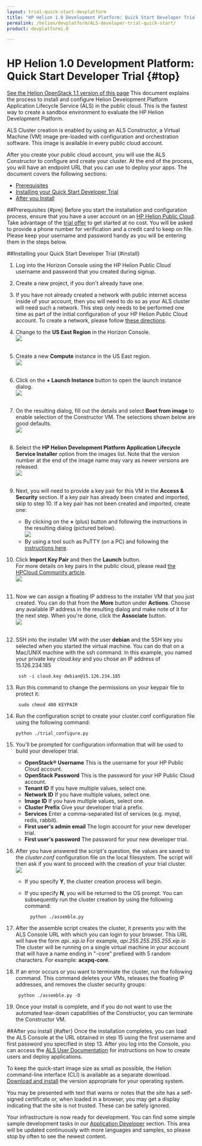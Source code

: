 ```yaml
---
layout: trial-quick-start-devplatform
title: "HP Helion 1.0 Development Platform: Quick Start Developer Trial"
permalink: /helion/devplatform/ALS-developer-trial-quick-start/
product: devplatform1.0

---
```

<!--PUBLISHED-->

# HP Helion 1.0 Development Platform: Quick Start Developer Trial {#top}
[See the Helion OpenStack 1.1 version of this page](/helion/devplatform/1.1/ALS-developer-trial-quick-start/)
This document explains the process to install and configure Helion Development Platform Application Lifecycle Service (ALS) in the public cloud. This is the fastest way to create a sandbox environment to evaluate the HP Helion Development Platform.

ALS Cluster creation is enabled by using an ALS Constructor, a Virtual Machine (VM) image pre-loaded with configuration and orchestration software.  This image is available in every public cloud account.

After you create your public cloud account, you will use the ALS Constructor to configure and create your cluster.  At the end of the process, you will have an endpoint URL that you can use to deploy your apps.
The document covers the following sections:

- [Prerequisites](#pre)
- [Installing your Quick Start Developer Trial](#install)
- [After you Install](#after)

##Prerequisites {#pre}
Before you start the installation and configuration process, ensure that you have a user account on an <a href="https://horizon.hpcloud.com/register" target="_blank">HP Helion Public Cloud</a>. Take advantage of the <a href="http://www.hpcloud.com/cloud-credit" target="_blank">trial offer</a> to get started at no cost. You will be asked to provide a phone number for verification and a credit card to keep on file. Please keep your username and password handy as you will be entering them in the steps below.

##Installing your Quick Start Developer Trial {#install}
1. Log into the Horizon Console using the HP Helion Public Cloud username and password that you created during signup.
2. Create a new project, if you don't already have one.
3. If you have not already created a network with public internet access inside of your account, then you will need to do so as your ALS cluster will need such a network. This step only needs to be performed one time as part of the initial configuration of your HP Helion Public Cloud account.  To create a network, please follow [these directions](https://community.hpcloud.com/article/how-create-or-delete-network#create).
4. Change to the **US East Region** in the Horizon Console. <br><img src="media/quickstartA.png"/><br><br>

 
5. Create a new **Compute** instance in the US East region.<br><img src="media/quickstartB.png"/><br><br>
6. Click on the  **+ Launch Instance** button to open the launch instance dialog.<br><img src="media/quickstartC.png"/><br><br>

7. On the resulting dialog, fill out the details and select **Boot from image** to enable selection of the Constructor VM.  The selections shown below are good defaults.<br><img src="media/quickstartD.png"/><br><br>
 
8. Select the **HP Helion Development Platform Application Lifecycle Service Installer** option from the images list. Note that the version number at the end of the image name may vary as newer versions are released.<br><img src="media/quickstartE.png"/><br><br>

9. Next, you will need to provide a key pair for this VM in the **Access & Security** section. If a key pair has already been created and imported, skip to step 10. If a key pair has not been created and imported, create one:
	- By clicking on the **+** (plus) button and following the instructions in the resulting dialog (pictured below).<br><img src="media/quickstartF.png"/>
	- By using a tool such as PuTTY (on a PC) and following the [instructions here](http://kb.siteground.com/how_to_generate_an_ssh_key_on_windows_using_putty/).
1. Click **Import Key Pair** and then the **Launch**   button. <br>For more details on key pairs in the public cloud, please read [the HPCloud Community article](http://community.hpcloud.com/article/managing-your-key-pairs-0).<br><img src="media/quickstartG.png"/><br><br>
2. Now we can assign a floating IP address to the installer VM that you just created.  You can do that from the **More** button under **Actions**.  Choose any available IP address in the resulting dialog and make note of it for the next step. When you're done, click the **Associate** button.<br><img src="media/quickstartH.png"/><br><br>
 
3. SSH into the installer VM with the user **debian** and the SSH key you selected when you started the virtual machine. You can do that on a Mac/UNIX machine with the ssh command. In this example, you named your private key *cloud.key* and you chose an IP address of 15.126.234.185

		ssh -i cloud.key debian@15.126.234.185


1. Run this command to change the permissions on your keypair file to protect it:

		sudo chmod 400 KEYPAIR

1.  Run the configuration script to create your cluster.conf configuration file using the following command:

		python ./trial_configure.py

1.  You'll be prompted for configuration information that will be used to build your developer trial.
	- **OpenStack&reg; Username** This is the username for your HP Public Cloud account.
	- **OpenStack Password** This is the password for your HP Public Cloud account.
	- **Tenant ID** If you have multiple values, select one.
	- **Network ID** If you have multiple values, select one.
	- **Image ID** If you have multiple values, select one.
	- **Cluster Prefix** Give your developer trial a prefix.
	- **Services** Enter a comma-separated list of services (e.g. mysql, redis, rabbit).
	- **First user's admin email** The login account for your new developer trial.
	- **First user's password** The password for your new developer trial.

1. After you have answered the script's question, the values are saved to the *cluster.conf* configuration file on the local filesystem. The script will then ask if you want to proceed with the creation of your trial cluster.<br><img src="media/quickstartH.png"/>
	- If you specify **Y**, the cluster creation process will begin.
	- If you specify **N**, you will be returned to the OS prompt. You can subsequently run the cluster creation by using the following command:

			python ./assemble.py

3. After the assemble script creates the cluster, it presents you with the ALS Console URL with which you can login to your browser. This URL will have the form *api.<IPAddress>.xip.io*  For example, *api.255.255.255.255.xip.io* <BR> The cluster will be running on a single virtual machine in your account that will have a name ending in "-core" prefixed with 5 random characters.  For example: **acxpq-core**. 
4. If an error occurs or you want to terminate the cluster, run the following command. This command deletes your VMs, releases the floating IP addresses, and removes the cluster security groups: 

		python ./assemble.py -D 

5. Once your install is complete, and if you do not want to use the automated tear-down capabilities of the Constructor, you can terminate the Constructor VM.

##After you install {#after}
Once the installation completes, you can load the ALS Console at the URL obtained in step 15 using the first username and first password you specified in step 13. After you log into the Console, you can access the [ALS User Documentation](/als/v1/user/) for instructions on how to create users and deploy applications.

To keep the quick-start image size as small as possible, the Helion command-line interface (CLI) is available as a separate download. [Download and install](/als/v1/client/download) the version appropriate for your operating system.

You may be presented with text that warns or notes that the site has a self-signed certificate or, when loaded in a browser, you may get a display indicating that the site is not trusted. These can be safely ignored.

Your infrastructure is now ready for development. You can find some simple sample development tasks in our [Application Developer](/helion/devplatform/appdev/) section. This area will be updated continuously with more languages and samples, so please stop by often to see the newest content.
